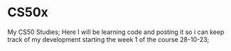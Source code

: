 # CS50x
My CS50 Studies;
Here I will be learning code and posting it so i can keep track of my development
starting the week 1 of the course 28-10-23;
